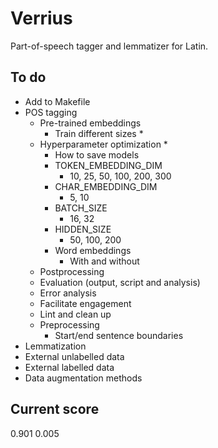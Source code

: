 # Verrius

Part-of-speech tagger and lemmatizer for Latin.

## To do
- Add to Makefile
- POS tagging
    - Pre-trained embeddings
        - Train different sizes *
    - Hyperparameter optimization *
        - How to save models
        - TOKEN_EMBEDDING_DIM
            - 10, 25, 50, 100, 200, 300
        - CHAR_EMBEDDING_DIM
            - 5, 10
        - BATCH_SIZE
            - 16, 32
        - HIDDEN_SIZE
            - 50, 100, 200
        - Word embeddings
            - With and without
    - Postprocessing
    - Evaluation (output, script and analysis)
    - Error analysis
    - Facilitate engagement
    - Lint and clean up
    - Preprocessing
        - Start/end sentence boundaries
- Lemmatization
- External unlabelled data
- External labelled data
- Data augmentation methods

## Current score
0.901 0.005